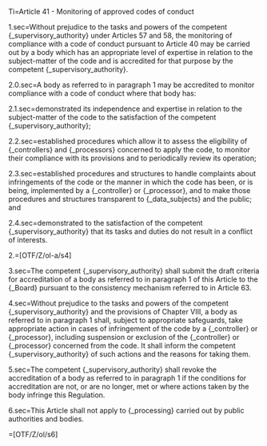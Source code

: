 Ti=Article 41 - Monitoring of approved codes of conduct

1.sec=Without prejudice to the tasks and powers of the competent {_supervisory_authority} under Articles 57 and 58, the monitoring of compliance with a code of conduct pursuant to Article 40 may be carried out by a body which has an appropriate level of expertise in relation to the subject-matter of the code and is accredited for that purpose by the competent {_supervisory_authority}.

2.0.sec=A body as referred to in paragraph 1 may be accredited to monitor compliance with a code of conduct where that body has:

2.1.sec=demonstrated its independence and expertise in relation to the subject-matter of the code to the satisfaction of the competent {_supervisory_authority};

2.2.sec=established procedures which allow it to assess the eligibility of {_controllers} and {_processors} concerned to apply the code, to monitor their compliance with its provisions and to periodically review its operation;

2.3.sec=established procedures and structures to handle complaints about infringements of the code or the manner in which the code has been, or is being, implemented by a {_controller} or {_processor}, and to make those procedures and structures transparent to {_data_subjects} and the public; and

2.4.sec=demonstrated to the satisfaction of the competent {_supervisory_authority} that its tasks and duties do not result in a conflict of interests.

2.=[OTF/Z/ol-a/s4]

3.sec=The competent {_supervisory_authority} shall submit the draft criteria for accreditation of a body as referred to in paragraph 1 of this Article to the {_Board} pursuant to the consistency mechanism referred to in Article 63.

4.sec=Without prejudice to the tasks and powers of the competent {_supervisory_authority} and the provisions of Chapter VIII, a body as referred to in paragraph 1 shall, subject to appropriate safeguards, take appropriate action in cases of infringement of the code by a {_controller} or {_processor}, including suspension or exclusion of the {_controller} or {_processor} concerned from the code. It shall inform the competent {_supervisory_authority} of such actions and the reasons for taking them.

5.sec=The competent {_supervisory_authority} shall revoke the accreditation of a body as referred to in paragraph 1 if the conditions for accreditation are not, or are no longer, met or where actions taken by the body infringe this Regulation.

6.sec=This Article shall not apply to {_processing} carried out by public authorities and bodies.

=[OTF/Z/ol/s6]
